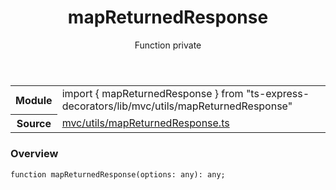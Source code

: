<header class="symbol-info-header">    <h1 id="mapreturnedresponse">mapReturnedResponse</h1>    <label class="symbol-info-type-label function">Function</label>    <label class="api-type-label private">private</label>  </header>
<section class="symbol-info">      <table class="is-full-width">        <tbody>        <tr>          <th>Module</th>          <td>            <div class="lang-typescript">                <span class="token keyword">import</span> { mapReturnedResponse }                 <span class="token keyword">from</span>                 <span class="token string">"ts-express-decorators/lib/mvc/utils/mapReturnedResponse"</span>                            </div>          </td>        </tr>        <tr>          <th>Source</th>          <td>            <a href="https://romakita.github.io/ts-express-decorators/#//blob/v2.6.1/src/mvc/utils/mapReturnedResponse.ts#L0-L0">                mvc/utils/mapReturnedResponse.ts            </a>        </td>        </tr>                </tbody>      </table>    </section>

### Overview

<pre><code class="typescript-lang">function <span class="token function">mapReturnedResponse</span><span class="token punctuation">(</span>options<span class="token punctuation">:</span> <span class="token keyword">any</span><span class="token punctuation">)</span><span class="token punctuation">:</span> <span class="token keyword">any</span><span class="token punctuation">;</span></code></pre>
